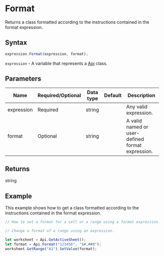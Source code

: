 # Format

Returns a class formatted according to the instructions contained in the format expression.

## Syntax

```javascript
expression.Format(expression, format);
```

`expression` - A variable that represents a [Api](../Api.md) class.

## Parameters

| **Name** | **Required/Optional** | **Data type** | **Default** | **Description** |
| ------------- | ------------- | ------------- | ------------- | ------------- |
| expression | Required | string |  | Any valid expression. |
| format | Optional | string |  | A valid named or user-defined format expression. |

## Returns

string

## Example

This example shows how to get a class formatted according to the instructions contained in the format expression.

```javascript editor-xlsx
// How to set a format for a cell or a range using a format expression.

// Change a format of a range using an expression.

let worksheet = Api.GetActiveSheet();
let format = Api.Format("123456", "$#,##0");
worksheet.GetRange("A1").SetValue(format);
```
